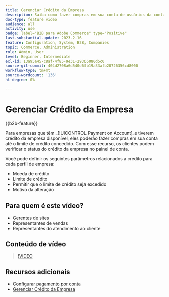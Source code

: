 ```yaml
---
title: Gerenciar Crédito da Empresa
description: Saiba como fazer compras em sua conta de usuários da conta da empresa B2B até o limite de crédito concedido.
doc-type: feature video
audience: all
activity: use
badge: label="B2B para Adobe Commerce" type="Positive"
last-substantial-update: 2023-2-16
feature: Configuration, System, B2B, Companies
topic: Commerce, Administration
role: Admin, User
level: Beginner, Intermediate
exl-id: 13a95a45-c8af-4f85-9e31-29365080d5c0
source-git-commit: 404d2708a6d540d6fb19a33afb20726356cd8000
workflow-type: tm+mt
source-wordcount: '136'
ht-degree: 0%

---
```


# Gerenciar Crédito da Empresa

{{b2b-feature}}

Para empresas que têm _[!UICONTROL Payment on Account]_e tiverem crédito da empresa disponível, eles poderão fazer compras em sua conta até o limite de crédito concedido. Com esse recurso, os clientes podem verificar o status do crédito da empresa no painel de conta.

Você pode definir os seguintes parâmetros relacionados a crédito para cada perfil de empresa:

- Moeda de crédito
- Limite de crédito
- Permitir que o limite de crédito seja excedido
- Motivo da alteração

## Para quem é este vídeo?

- Gerentes de sites
- Representantes de vendas
- Representantes do atendimento ao cliente

## Conteúdo de vídeo

>[!VIDEO](https://video.tv.adobe.com/v/344445?quality=12&learn=on)

## Recursos adicionais

- [Configurar pagamento por conta](https://experienceleague.adobe.com/docs/commerce-admin/b2b/enable-basic-features.html#configure-payment-on-account)
- [Gerenciar Crédito da Empresa](https://experienceleague.adobe.com/docs/commerce-admin/b2b/companies/credit-company.html)

